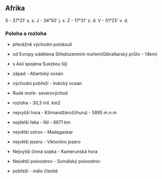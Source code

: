 ## Afrika
S - 37°21' s. s.
J - 34°50' j. s.
Z - 17°31' z. d.
V - 51°25' v. d.

### Poloha a rozloha
- převážně východní polokouli
- od Evropy oddělena Středozemním mořem(Gibraltarský průliv - 14km)
- s Asii spojena Suezkou šíjí
- západ - Atlantský oceán
- východní pobřeží - Indický oceán
- Rudé moře- severovýchod
- rozloha - 30,3 mil. km2

- nejvyšší hora - Kilimandžáro(Uhuru) - 5895 m.n.m
- nejdelší řeka - Nil - 6671 km
- největší ostrov - Madagaskar
- největší jezero - Viktoriino jezero
- Nejvyšší činná sopka - Kamerunská hora
- Největší poloostrov - Somálský poloostrov

- pobřeží - málo členité 